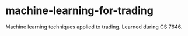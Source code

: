 # machine-learning-for-trading
Machine learning techniques applied to trading. Learned during CS 7646.

